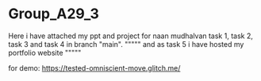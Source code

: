 # Group_A29_3

Here i have attached my ppt and project for naan mudhalvan task 1, task 2, task 3 and task 4 in branch "main".
                                  """"" and as task 5 i have hosted my portfolio website """""
                                  
  for demo: https://tested-omniscient-move.glitch.me/
 
